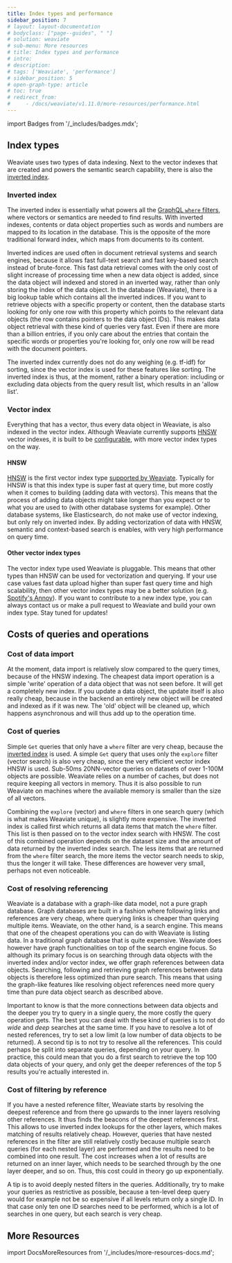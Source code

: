 ```yaml
---
title: Index types and performance
sidebar_position: 7
# layout: layout-documentation
# bodyclass: ["page--guides", " "]
# solution: weaviate
# sub-menu: More resources
# title: Index types and performance
# intro: 
# description: 
# tags: ['Weaviate', 'performance']
# sidebar_position: 5
# open-graph-type: article
# toc: true
# redirect_from:
#     - /docs/weaviate/v1.11.0/more-resources/performance.html
---
```

import Badges from '/_includes/badges.mdx';

<Badges/>

<!-- TODO: Unclear whether this page should be incorporated into another page, e.g. something to do with indexing, resource planning or architecture. -->
## Index types
Weaviate uses two types of data indexing. Next to the vector indexes that are created and powers the semantic search capability, there is also the [inverted index](https://en.wikipedia.org/wiki/Inverted_index).

### Inverted index
The inverted index is essentially what powers all the [GraphQL `where` filters](../api/graphql/filters.md#where-filter), where vectors or semantics are needed to find results. With inverted indexes, contents or data object properties such as words and numbers are mapped to its location in the database. This is the opposite of the more traditional forward index, which maps from documents to its content.

Inverted indices are used often in document retrieval systems and search engines, because it allows fast full-text search and fast key-based search instead of brute-force. This fast data retrieval comes with the only cost of slight increase of processing time when a new data object is added, since the data object will indexed and stored in an inverted way, rather than only storing the index of the data object. In the database (Weaviate), there is a big lookup table which contains all the inverted indices. If you want to retrieve objects with a specific property or content, then the database starts looking for only one row with this property which points to the relevant data objects (the row contains pointers to the data object IDs). This makes data object retrieval with these kind of queries very fast. Even if there are more than a billion entries, if you only care about the entries that contain the specific words or properties you're looking for, only one row will be read with the document pointers. 

The inverted index currently does not do any weighing (e.g. tf-idf) for sorting, since the vector index is used for these features like sorting. The inverted index is thus, at the moment, rather a binary operation: including or excluding data objects from the query result list, which results in an 'allow list'. 

### Vector index
Everything that has a vector, thus every data object in Weaviate, is also indexed in the vector index. Although Weaviate currently supports [HNSW](https://arxiv.org/abs/1603.09320) vector indexes, it is built to be [configurable](/developers/docs/concepts/vector-index-plugins.md), with more vector index types on the way. 

#### HNSW 
[HNSW](https://arxiv.org/abs/1603.09320) is the first vector index type [supported by Weaviate](/developers/docs/concepts/vector-index-plugins.md#hnsw). Typically for HNSW is that this index type is super fast at query time, but more costly when it comes to building (adding data with vectors). This means that the process of adding data objects might take longer than you expect or to what you are used to (with other database systems for example). Other database systems, like Elasticsearch, do not make use of vector indexing, but only rely on inverted index. By adding vectorization of data with HNSW, semantic and context-based search is enables, with very high performance on query time. 

#### Other vector index types
The vector index type used Weaviate is pluggable. This means that other types than HNSW can be used for vectorization and querying. If your use case values fast data upload higher than super fast query time and high scalability, then other vector index types may be a better solution (e.g. [Spotify's Annoy](https://github.com/spotify/annoy)). If you want to contribute to a new index type, you can always contact us or make a pull request to Weaviate and build your own index type. Stay tuned for updates!


## Costs of queries and operations

### Cost of data import
At the moment, data import is relatively slow compared to the query times, because of the HNSW indexing. The cheapest data import operation is a simple 'write' operation of a data object that was not seen before. It will get a completely new index. If you update a data object, the update itself is also really cheap, because in the backend an entirely new object will be created and indexed as if it was new. The 'old' object will be cleaned up, which happens asynchronous and will thus add up to the operation time.

### Cost of queries
Simple `Get` queries that only have a `where` filter are very cheap, because the [inverted index](#inverted-index) is used. A simple `Get` query that uses only the `explore` filter (vector search) is also very cheap, since the very efficient vector index HNSW is used. Sub-50ms 20NN-vector queries on datasets of over 1-100M objects are possible. Weaviate relies on a number of caches, but does not require keeping all vectors in memory. Thus it is also possible to run Weaviate on machines where the available memory is smaller than the size of all vectors. 

Combining the `explore` (vector) and `where` filters in one search query (which is what makes Weaviate unique), is slightly more expensive. The inverted index is called first which returns all data items that match the `where` filter. This list is then passed on to the vector index search with HNSW. The cost of this combined operation depends on the dataset size and the amount of data returned by the inverted index search. The less items that are returned from the `where` filter search, the more items the vector search needs to skip, thus the longer it will take. These differences are however very small, perhaps not even noticeable.

### Cost of resolving referencing
Weaviate is a database with a graph-like data model, not a pure graph database. Graph databases are built in a fashion where following links and references are very cheap, where querying links is cheaper than querying multiple items. Weaviate, on the other hand, is a search engine. This means that one of the cheapest operations you can do with Weaviate is listing data. In a traditional graph database that is quite expensive. Weaviate does however have graph functionalities on top of the search engine focus. So although its primary focus is on searching through data objects with the inverted index and/or vector index, we offer graph references between data objects. Searching, following and retrieving graph references between data objects is therefore less optimized than pure search. This means that using the graph-like features like resolving object references need more query time than pure data object search as described above. 

Important to know is that the more connections between data objects and the deeper you try to query in a single query, the more costly the query operation gets. The best you can deal with these kind of queries is to not do *wide* and *deep* searches at the same time. If you have to resolve a lot of nested references, try to set a low limit (a low number of data objects to be returned). A second tip is to not try to resolve all the references. This could perhaps be split into separate queries, depending on your query. In practice, this could mean that you do a first search to retrieve the top 100 data objects of your query, and only get the deeper references of the top 5 results you're actually interested in. 

### Cost of filtering by reference
If you have a nested reference filter, Weaviate starts by resolving the deepest reference and from there go upwards to the inner layers resolving other references. It thus finds the beacons of the deepest references first. This allows to use inverted index lookups for the other layers, which makes matching of results relatively cheap. However, queries that have nested references in the filter are still relatively costly because multiple search queries (for each nested layer) are performed and the results need to be combined into one result. The cost increases when a lot of results are returned on an inner layer, which needs to be searched through by the one layer deeper, and so on. Thus, this cost could in theory go up exponentially. 

A tip is to avoid deeply nested filters in the queries. Additionally, try to make your queries as restrictive as possible, because a ten-level deep query would for example not be so expensive if all levels return only a single ID. In that case only ten one ID searches need to be performed, which is a lot of searches in one query, but each search is very cheap. 


## More Resources

import DocsMoreResources from '/_includes/more-resources-docs.md';

<DocsMoreResources />